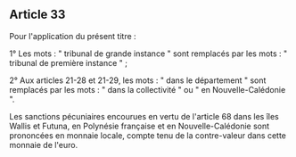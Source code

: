 Article 33
----
Pour l'application du présent titre :

1° Les mots : " tribunal de grande instance " sont remplacés par les mots : "
tribunal de première instance " ;

2° Aux articles 21-28 et 21-29, les mots : " dans le département " sont
remplacés par les mots : " dans la collectivité " ou " en Nouvelle-Calédonie ".

Les sanctions pécuniaires encourues en vertu de l'article 68 dans les îles
Wallis et Futuna, en Polynésie française et en Nouvelle-Calédonie sont
prononcées en monnaie locale, compte tenu de la contre-valeur dans cette monnaie
de l'euro.
